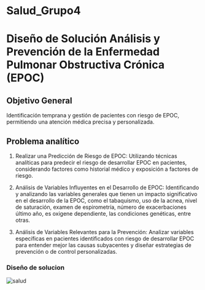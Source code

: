 # Salud_Grupo4
# **Diseño de Solución Análisis y Prevención de la Enfermedad Pulmonar Obstructiva Crónica (EPOC)**

## **Objetivo General**

Identificación temprana y gestión de pacientes con riesgo de EPOC, permitiendo una atención médica precisa y personalizada.

## **Problema analítico**


1. Realizar una Predicción de Riesgo de EPOC: Utilizando técnicas analíticas para predecir el riesgo de desarrollar EPOC en pacientes, considerando factores como historial médico y exposición a factores de riesgo.

 2. Análisis de Variables Influyentes en el Desarrollo de EPOC: Identificando y analizando las variables generales que tienen un impacto significativo en el desarrollo de la EPOC, como 
 el tabaquismo, uso de la acnea, nivel de saturación, examen de espirometría, número de exacerbaciones último año, es oxigene dependiente, las condiciones genéticas, entre otras.

3. Análisis de Variables Relevantes para la Prevención: Analizar variables específicas en pacientes identificados con riesgo de desarrollar EPOC para entender mejor las causas subyacentes y diseñar estrategias de prevención o de control personalizadas.

### **Diseño de solucion**

![salud](https://github.com/andresquinttero/Salud_Grupo4/assets/100113128/42ccca44-6630-4d81-9b16-e0cff9a3f517)
